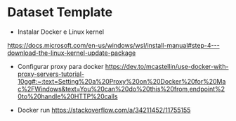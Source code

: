 Dataset Template
==

- Instalar Docker e Linux kernel

https://docs.microsoft.com/en-us/windows/wsl/install-manual#step-4---download-the-linux-kernel-update-package

- Configurar proxy para docker
https://dev.to/mcastellin/use-docker-with-proxy-servers-tutorial-10gg#:~:text=Setting%20a%20Proxy%20on%20Docker%20for%20Mac%2FWindows&text=You%20can%20do%20this%20from,endpoint%20to%20handle%20HTTP%20calls

- Docker run
https://stackoverflow.com/a/34211452/11755155